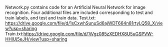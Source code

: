 Network.py contains code for an Artificial Neural Network for image recognition. Four additional files are included corresponding to test and train labels, and test and train data.
Test.txt: https://drive.google.com/file/d/1sCxwhSunuSd6ajWDT664n81rtyLQ58_X/view?usp=sharing
Train.txt:https://drive.google.com/file/d/1jVgz085zXEDHX8U5uGSPVW-HHlUj5eJH/view?usp=sharing
